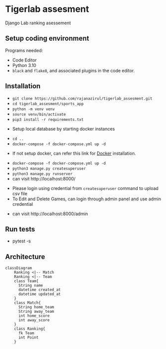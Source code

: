 # Tigerlab assesment
Django Lab ranking asessement

## Setup coding environment
Programs needed:
- Code Editor
- Python 3.10
- `black` and `flake8`, and associated plugins in the code editor.

## Installation
* `git clone https://github.com/rajanazirul/tigerlab_assesment.git`
* `cd tigerlab_assesment/sports_app`
* `python -m venv venv`
* `source venv/bin/activate`
* `pip3 install -r requirements.txt`
- Setup local database by starting docker instances
* `cd ..`
* `docker-compose -f docker-compose.yml up -d`
- If not setup docker, can refer this link for [Docker](https://www.docker.com/get-started/) installation.
* `docker-compose -f docker-compose.yml up -d`
* `python3 manage.py createsuperuser`
* `python3 manage.py runserver`
* can visit http://localhost:8000/
- Please login using credential from `createsuperuser` command to upload csv file
- To Edit and Delete Games, can login through admin panel and use admin credential
* can visit http://localhost:8000/admin

## Run tests
* pytest -s

## Architecture
```mermaid
classDiagram
    Ranking <|-- Match
    Ranking <|-- Team
    class Team{
      String name
      datetime created_at
      datetime updated_at
    }
    class Match{
      String home_team
      String away_team
      int home_score
      int away_score
    }
    class Ranking{
      fk Team
      int Point
    }
```